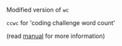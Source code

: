 Modified version of `wc`

`ccwc` for 'coding challenge word count'

(read [manual](./manual.md) for more information)